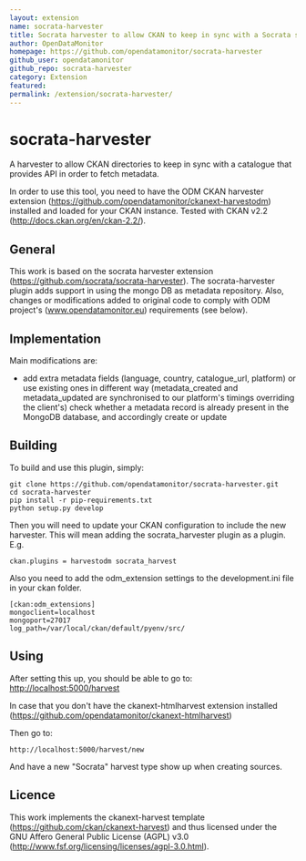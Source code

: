 ```yaml
---
layout: extension
name: socrata-harvester
title: Socrata harvester to allow CKAN to keep in sync with a Socrata store
author: OpenDataMonitor
homepage: https://github.com/opendatamonitor/socrata-harvester
github_user: opendatamonitor
github_repo: socrata-harvester
category: Extension
featured: 
permalink: /extension/socrata-harvester/
---
```



socrata-harvester
=================

A harvester to allow CKAN directories to keep in sync with a catalogue
that provides API in order to fetch metadata.

In order to use this tool, you need to have the ODM CKAN harvester
extension
(<a href="https://github.com/opendatamonitor/ckanext-harvestodm" class="uri">https://github.com/opendatamonitor/ckanext-harvestodm</a>)
installed and loaded for your CKAN instance. Tested with CKAN v2.2
(<a href="http://docs.ckan.org/en/ckan-2.2/" class="uri">http://docs.ckan.org/en/ckan-2.2/</a>).

General
-------

This work is based on the socrata harvester extension
(<a href="https://github.com/socrata/socrata-harvester" class="uri">https://github.com/socrata/socrata-harvester</a>).
The socrata-harvester plugin adds support in using the mongo DB as
metadata repository. Also, changes or modifications added to original
code to comply with ODM project's (www.opendatamonitor.eu) requirements
(see below).

Implementation
--------------

Main modifications are:

-   add extra metadata fields (language, country, catalogue\_url,
    platform) or use existing ones in different way (metadata\_created
    and metadata\_updated are synchronised to our platform's timings
    overriding the client's) check whether a metadata record is already
    present in the MongoDB database, and accordingly create or update

Building
--------

To build and use this plugin, simply:

    git clone https://github.com/opendatamonitor/socrata-harvester.git
    cd socrata-harvester
    pip install -r pip-requirements.txt
    python setup.py develop

Then you will need to update your CKAN configuration to include the new
harvester. This will mean adding the socrata\_harvester plugin as a
plugin. E.g.

    ckan.plugins = harvestodm socrata_harvest

Also you need to add the odm\_extension settings to the development.ini
file in your ckan folder.

    [ckan:odm_extensions]
    mongoclient=localhost
    mongoport=27017
    log_path=/var/local/ckan/default/pyenv/src/

Using
-----

After setting this up, you should be able to go to:
<a href="http://localhost:5000/harvest" class="uri">http://localhost:5000/harvest</a>

In case that you don't have the ckanext-htmlharvest extension installed
(<a href="https://github.com/opendatamonitor/ckanext-htmlharvest" class="uri">https://github.com/opendatamonitor/ckanext-htmlharvest</a>)

Then go to:

    http://localhost:5000/harvest/new

And have a new "Socrata" harvest type show up when creating sources.

Licence
-------

This work implements the ckanext-harvest template
(<a href="https://github.com/ckan/ckanext-harvest" class="uri">https://github.com/ckan/ckanext-harvest</a>)
and thus licensed under the GNU Affero General Public License (AGPL)
v3.0
(<a href="http://www.fsf.org/licensing/licenses/agpl-3.0.html" class="uri">http://www.fsf.org/licensing/licenses/agpl-3.0.html</a>).

